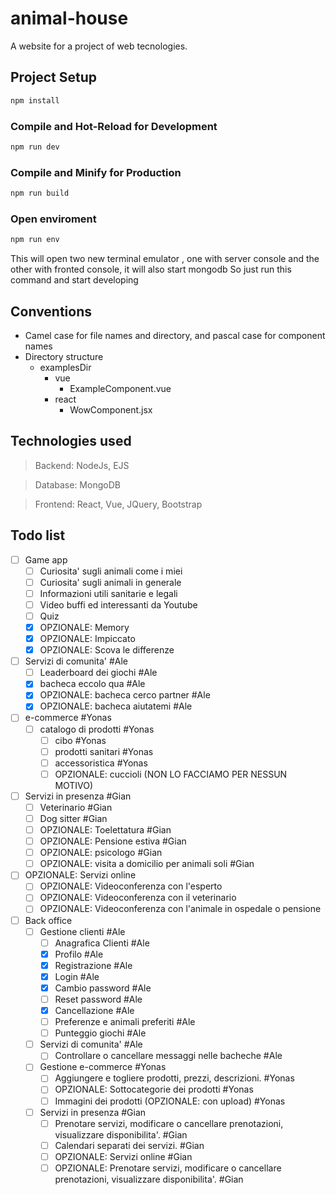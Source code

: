 # animal-house

A website for a project of web tecnologies.

## Project Setup

```sh
npm install
```

### Compile and Hot-Reload for Development

```sh
npm run dev
```

### Compile and Minify for Production

```sh
npm run build
```

### Open enviroment

```sh
npm run env
```

This will open two new terminal emulator , one with server console and the other
with fronted console, it will also start mongodb 
So just run this command and start developing

<!-- TODO: Explain how to deploy the project -->

## Conventions

- Camel case for file names and directory, and pascal case for component names
- Directory structure
  - examplesDir
    - vue
      - ExampleComponent.vue
    - react
      - WowComponent.jsx

## Technologies used

> Backend: NodeJs, EJS

> Database: MongoDB

> Frontend: React, Vue, JQuery, Bootstrap

## Todo list

- [ ] Game app
  - [ ] Curiosita' sugli animali come i miei
  - [ ] Curiosita' sugli animali in generale
  - [ ] Informazioni utili sanitarie e legali
  - [ ] Video buffi ed interessanti da Youtube
  - [ ] Quiz
  - [x] OPZIONALE: Memory
  - [x] OPZIONALE: Impiccato
  - [x] OPZIONALE: Scova le differenze
- [ ] Servizi di comunita' #Ale
  - [ ] Leaderboard dei giochi #Ale
  - [x] bacheca eccolo qua #Ale
  - [x] OPZIONALE: bacheca cerco partner #Ale
  - [x] OPZIONALE: bacheca aiutatemi #Ale
- [ ] e-commerce #Yonas
  - [ ] catalogo di prodotti #Yonas
    - [ ] cibo #Yonas
    - [ ] prodotti sanitari #Yonas
    - [ ] accessoristica #Yonas
    - [ ] OPZIONALE: cuccioli (NON LO FACCIAMO PER NESSUN MOTIVO)
- [ ] Servizi in presenza #Gian
  - [ ] Veterinario #Gian
  - [ ] Dog sitter #Gian
  - [ ] OPZIONALE: Toelettatura #Gian
  - [ ] OPZIONALE: Pensione estiva #Gian
  - [ ] OPZIONALE: psicologo #Gian
  - [ ] OPZIONALE: visita a domicilio per animali soli #Gian
- [ ] OPZIONALE: Servizi online
  - [ ] OPZIONALE: Videoconferenza con l'esperto
  - [ ] OPZIONALE: Videoconferenza con il veterinario
  - [ ] OPZIONALE: Videoconferenza con l'animale in ospedale o pensione
- [ ] Back office
  - [ ] Gestione clienti #Ale
    - [ ] Anagrafica Clienti #Ale
    - [x] Profilo #Ale
    - [x] Registrazione #Ale
    - [x] Login #Ale
    - [x] Cambio password #Ale
    - [ ] Reset password #Ale
    - [x] Cancellazione #Ale
    - [ ] Preferenze e animali preferiti #Ale
    - [ ] Punteggio giochi #Ale
  - [ ] Servizi di comunita' #Ale
    - [ ] Controllare o cancellare messaggi nelle bacheche #Ale
  - [ ] Gestione e-commerce #Yonas
    - [ ] Aggiungere e togliere prodotti, prezzi, descrizioni. #Yonas
    - [ ] OPZIONALE: Sottocategorie dei prodotti #Yonas
    - [ ] Immagini dei prodotti (OPZIONALE:  con upload) #Yonas
  - [ ] Servizi in presenza #Gian
    - [ ] Prenotare servizi, modificare o cancellare prenotazioni, visualizzare disponibilita'. #Gian
    - [ ] Calendari separati dei servizi. #Gian
    - [ ] OPZIONALE: Servizi online #Gian
    - [ ] OPZIONALE: Prenotare servizi, modificare o cancellare prenotazioni, visualizzare disponibilita'. #Gian
